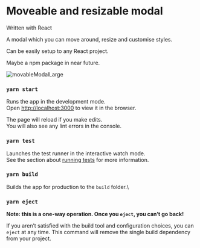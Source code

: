 # Moveable and resizable modal

Written with React

A modal which you can move around, resize and customise styles.

Can be easily setup to any React project.

Maybe a npm package in near future.

![movableModalLarge](https://user-images.githubusercontent.com/19184124/200760635-8ca08815-4814-4c91-b12f-a597f2ccf9e1.gif)

### `yarn start`

Runs the app in the development mode.\
Open [http://localhost:3000](http://localhost:3000) to view it in the browser.

The page will reload if you make edits.\
You will also see any lint errors in the console.

### `yarn test`

Launches the test runner in the interactive watch mode.\
See the section about [running tests](https://facebook.github.io/create-react-app/docs/running-tests) for more information.

### `yarn build`

Builds the app for production to the `build` folder.\


### `yarn eject`

**Note: this is a one-way operation. Once you `eject`, you can’t go back!**

If you aren’t satisfied with the build tool and configuration choices, you can `eject` at any time. This command will remove the single build dependency from your project.

